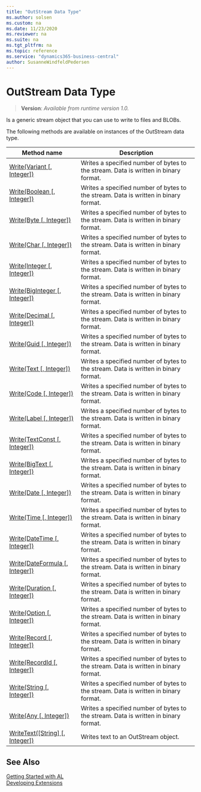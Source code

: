 ```yaml
---
title: "OutStream Data Type"
ms.author: solsen
ms.custom: na
ms.date: 11/23/2020
ms.reviewer: na
ms.suite: na
ms.tgt_pltfrm: na
ms.topic: reference
ms.service: "dynamics365-business-central"
author: SusanneWindfeldPedersen
---
```

[//]: # (START>DO_NOT_EDIT)
[//]: # (IMPORTANT:Do not edit any of the content between here and the END>DO_NOT_EDIT.)
[//]: # (Any modifications should be made in the .xml files in the ModernDev repo.)
# OutStream Data Type
> **Version**: _Available from runtime version 1.0._

Is a generic stream object that you can use to write to files and BLOBs.



The following methods are available on instances of the OutStream data type.

|Method name|Description|
|-----------|-----------|
|[Write(Variant [, Integer])](outstream-write-variant-integer-method.md)|Writes a specified number of bytes to the stream. Data is written in binary format.|
|[Write(Boolean [, Integer])](outstream-write-boolean-integer-method.md)|Writes a specified number of bytes to the stream. Data is written in binary format.|
|[Write(Byte [, Integer])](outstream-write-byte-integer-method.md)|Writes a specified number of bytes to the stream. Data is written in binary format.|
|[Write(Char [, Integer])](outstream-write-char-integer-method.md)|Writes a specified number of bytes to the stream. Data is written in binary format.|
|[Write(Integer [, Integer])](outstream-write-integer-integer-method.md)|Writes a specified number of bytes to the stream. Data is written in binary format.|
|[Write(BigInteger [, Integer])](outstream-write-biginteger-integer-method.md)|Writes a specified number of bytes to the stream. Data is written in binary format.|
|[Write(Decimal [, Integer])](outstream-write-decimal-integer-method.md)|Writes a specified number of bytes to the stream. Data is written in binary format.|
|[Write(Guid [, Integer])](outstream-write-guid-integer-method.md)|Writes a specified number of bytes to the stream. Data is written in binary format.|
|[Write(Text [, Integer])](outstream-write-text-integer-method.md)|Writes a specified number of bytes to the stream. Data is written in binary format.|
|[Write(Code [, Integer])](outstream-write-code-integer-method.md)|Writes a specified number of bytes to the stream. Data is written in binary format.|
|[Write(Label [, Integer])](outstream-write-label-integer-method.md)|Writes a specified number of bytes to the stream. Data is written in binary format.|
|[Write(TextConst [, Integer])](outstream-write-textconst-integer-method.md)|Writes a specified number of bytes to the stream. Data is written in binary format.|
|[Write(BigText [, Integer])](outstream-write-bigtext-integer-method.md)|Writes a specified number of bytes to the stream. Data is written in binary format.|
|[Write(Date [, Integer])](outstream-write-date-integer-method.md)|Writes a specified number of bytes to the stream. Data is written in binary format.|
|[Write(Time [, Integer])](outstream-write-time-integer-method.md)|Writes a specified number of bytes to the stream. Data is written in binary format.|
|[Write(DateTime [, Integer])](outstream-write-datetime-integer-method.md)|Writes a specified number of bytes to the stream. Data is written in binary format.|
|[Write(DateFormula [, Integer])](outstream-write-dateformula-integer-method.md)|Writes a specified number of bytes to the stream. Data is written in binary format.|
|[Write(Duration [, Integer])](outstream-write-duration-integer-method.md)|Writes a specified number of bytes to the stream. Data is written in binary format.|
|[Write(Option [, Integer])](outstream-write-option-integer-method.md)|Writes a specified number of bytes to the stream. Data is written in binary format.|
|[Write(Record [, Integer])](outstream-write-table-integer-method.md)|Writes a specified number of bytes to the stream. Data is written in binary format.|
|[Write(RecordId [, Integer])](outstream-write-recordid-integer-method.md)|Writes a specified number of bytes to the stream. Data is written in binary format.|
|[Write(String [, Integer])](outstream-write-string-integer-method.md)|Writes a specified number of bytes to the stream. Data is written in binary format.|
|[Write(Any [, Integer])](outstream-write-joker-integer-method.md)|Writes a specified number of bytes to the stream. Data is written in binary format.|
|[WriteText([String] [, Integer])](outstream-writetext-method.md)|Writes text to an OutStream object.|

[//]: # (IMPORTANT: END>DO_NOT_EDIT)
## See Also
[Getting Started with AL](../../devenv-get-started.md)  
[Developing Extensions](../../devenv-dev-overview.md)  